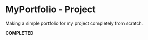 # MyPortfolio - Project
Making a simple portfolio for my project completely from scratch. 

**COMPLETED**
